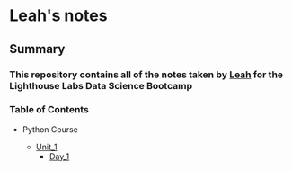 # Leah's notes
## Summary

### This repository contains all of the notes taken by [Leah](https://github.com/xiaodan29) for the Lighthouse Labs Data Science Bootcamp

### Table of Contents

* Python Course

   * [Unit_1](/Unit_1/)
     * [Day_1](/Unit_1/Day_1/)
